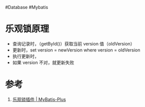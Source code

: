 #Database #Mybatis 

# 乐观锁原理

-   查询记录时，（getById()）获取当前 version 值（oldVersion）
-   更新时，set version = newVersion where version = oldVersion
-   执行更新时， 
-   如果 version 不对，就更新失败

# 参考
1. [乐观锁插件 | MyBatis-Plus](https://baomidou.com/pages/0d93c0/#optimisticlockerinnerinterceptor)
